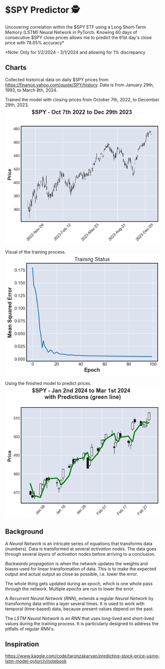 # $SPY Predictor 🕵️
Uncovering correlation within the $SPY ETF using a Long Short-Term Memory (LSTM) Neural Network in PyTorch. Knowing 60 days of consecutive $SPY close prices allows me to predict the 61st day's close price with 78.05% accuracy*

*Note: Only for 1/2/2024 - 3/1/2024 and allowing for 1% discrepancy

## Charts
Collected historical data on daily $SPY prices from https://finance.yahoo.com/quote/SPY/history. Data is from January 29th, 1993, to March 8th, 2024.

Trained the model with closing prices from October 7th, 2022, to December 29th, 2023.
![SPY Chart](SPY_chart.png)

Visual of the training process.
![MSE](mse.png)

Using the finished model to predict prices.
![Output](output.png)

## Background
A *Neural Network* is an intricate series of equations that transforms data (numbers). Data is transformed at several *activation nodes*. The data goes through several *layers* of *activation nodes* before arriving to a conclusion.

*Backwards propagation* is when the network updates the weights and biases used for linear transformation of data. This is to make the expected output and actual output as close as possible, i.e. lower the error.

The whole thing gets updated during an *epoch*, which is one whole pass through the network. Multiple *epochs* are run to lower the error.

A *Recurrent Neural Network* (*RNN*), extends a regular *Neural Network* by transforming data within a layer several times. It is used to work with temporal (time-based) data, because present values depend on the past.

The *LSTM Neural Network* is an *RNN* that uses long-lived and short-lived values during the training process. It is particularly designed to address the pitfalls of regular *RNN*'s.

## Inspiration
https://www.kaggle.com/code/taronzakaryan/predicting-stock-price-using-lstm-model-pytorch/notebook
